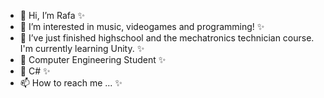 - 👋 Hi, I’m Rafa ✨
- 👀 I’m interested in music, videogames and programming! ✨
- 🌱 I’ve just finished highschool and the mechatronics technician course. I'm currently learning Unity. ✨
- 🌱 Computer Engineering Student ✨
- 💞️ C# ✨
- 📫 How to reach me ... ✨

<!---
TochaFh/TochaFh is a ✨ special ✨ repository because its `README.md` (this file) appears on your GitHub profile.
You can click the Preview link to take a look at your changes.
--->
